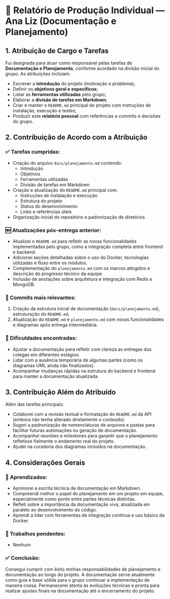 # 📄 Relatório de Produção Individual — Ana Liz (Documentação e Planejamento)

## 1. Atribuição de Cargo e Tarefas

Fui designada para atuar como responsável pelas tarefas de **Documentação e Planejamento**, conforme acordado na divisão inicial do grupo. As atribuições incluíam:

- Escrever a **introdução** do projeto (motivação e problema);
- Definir os **objetivos geral e específicos**;
- Listar as **ferramentas utilizadas** pelo grupo;
- Elaborar a **divisão de tarefas em Markdown**;
- Criar e manter o `README.md` principal do projeto com instruções de instalação, execução e testes;
- Produzir este **relatório pessoal** com referências a commits e decisões do grupo.

## 2. Contribuição de Acordo com a Atribuição

### ✅ Tarefas cumpridas:

- Criação do arquivo `docs/planejamento.md` contendo:
  - Introdução
  - Objetivos
  - Ferramentas utilizadas
  - Divisão de tarefas em Markdown
- Criação e atualização do `README.md` principal com:
  - Instruções de instalação e execução
  - Estrutura do projeto
  - Status do desenvolvimento
  - Links e referências úteis
- Organização inicial do repositório e padronização de diretórios

### 🆕 Atualizações pós-entrega anterior:

- Atualizei o `README.md` para refletir as novas funcionalidades implementadas pelo grupo, como a integração completa entre frontend e backend.
- Adicionei seções detalhadas sobre o uso do Docker, tecnologias utilizadas e fluxo entre os módulos.
- Complementação do `planejamento.md` com os marcos atingidos e descrição do progresso técnico da equipe.
- Inclusão de anotações sobre arquitetura e integração com Redis e MongoDB.

### 🔗 Commits mais relevantes:

1. Criação da estrutura inicial de documentação (`docs/planejamento.md`), estruturação do `README.md`;
2. Atualização do `README.md` e `planejamento.md` com novas funcionalidades e diagramas após entrega intermediária.

### 🚧 Dificuldades encontradas:

- Ajustar a documentação para refletir com clareza as entregas dos colegas em diferentes estágios.
- Lidar com a ausência temporária de algumas partes (como os diagramas UML ainda não finalizados).
- Acompanhar mudanças rápidas na estrutura do backend e frontend para manter a documentação atualizada.

## 3. Contribuição Além do Atribuído

Além das tarefas principais:

- Colaborei com a revisão textual e formatação do `README.md` da API (embora não tenha alterado diretamente o conteúdo).
- Sugeri a padronização de nomenclaturas de arquivos e pastas para facilitar futuras automações ou geração de documentação.
- Acompanhei reuniões e milestones para garantir que o planejamento refletisse fielmente o andamento real do projeto.
- Ajudei na curadoria dos diagramas incluídos na documentação.

## 4. Considerações Gerais

### 📘 Aprendizados:

- Aprimorei a escrita técnica de documentação em Markdown.
- Compreendi melhor o papel do planejamento em um projeto em equipe, especialmente como ponte entre partes técnicas distintas.
- Refleti sobre a importância da documentação viva, atualizada em paralelo ao desenvolvimento do código.
- Aprendi a lidar com ferramentas de integração contínua e uso básico de Docker.

### 🧩 Trabalhos pendentes:

- Nenhum

### ✅ Conclusão:

Consegui cumprir com êxito minhas responsabilidades de planejamento e documentação ao longo do projeto. A documentação serve atualmente como guia e base sólida para o grupo continuar a implementação de maneira coesa. Permanecerei atenta às evoluções técnicas e pronta para realizar ajustes finais na documentação até o encerramento do projeto.
